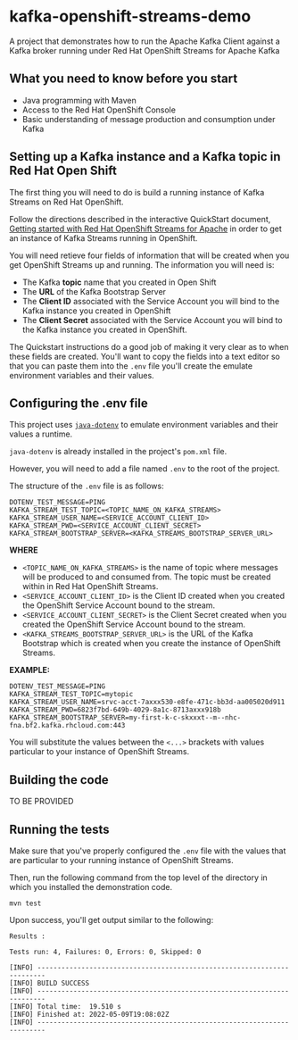 # kafka-openshift-streams-demo
A project that demonstrates how to run the Apache Kafka Client against a Kafka broker running under Red Hat OpenShift Streams for Apache Kafka

## What you need to know before you start

* Java programming with Maven
* Access to the Red Hat OpenShift Console
* Basic understanding of message production and consumption under Kafka

## Setting up a Kafka instance and a Kafka topic in Red Hat Open Shift
The first thing you will need to do is build a running instance of Kafka Streams on Red Hat OpenShift.

Follow the directions described in the interactive QuickStart document, [Getting started with Red Hat OpenShift Streams for Apache](https://console.redhat.com/beta/application-services/learning-resources?quickstart=getting-started) in order to get an instance of Kafka Streams running in OpenShift.

You will need retieve four fields of information that will be created when you get OpenShift Streams up and running. The information you will need is:

* The Kafka **topic** name that you created in Open Shift
* The **URL** of the Kafka Bootstrap Server
* The **Client ID** associated with the Service Account you will bind to the Kafka instance you created in OpenShift
* The **Client Secret** associated with the Service Account you will bind to the Kafka instance you created in OpenShift.

The Quickstart instructions do a good job of making it very clear as to when these fields are created. You'll want to copy the fields into a text editor so that you can paste them into the `.env` file you'll create the emulate environment variables and their values.

## Configuring the .env file
This project uses [`java-dotenv`](https://github.com/cdimascio/java-dotenv) to emulate environment variables and their values a runtime.

`java-dotenv` is already installed in the project's `pom.xml` file.

However, you will need to add a file named `.env` to the root of the project.

The structure of the `.env` file is as follows:

```
DOTENV_TEST_MESSAGE=PING
KAFKA_STREAM_TEST_TOPIC=<TOPIC_NAME_ON_KAFKA_STREAMS>
KAFKA_STREAM_USER_NAME=<SERVICE_ACCOUNT_CLIENT_ID>
KAFKA_STREAM_PWD=<SERVICE_ACCOUNT_CLIENT_SECRET>
KAFKA_STREAM_BOOTSTRAP_SERVER=<KAFKA_STREAMS_BOOTSTRAP_SERVER_URL>
```

**WHERE**

* `<TOPIC_NAME_ON_KAFKA_STREAMS>` is the name of topic where messages will be produced to and consumed from. The topic must be created within in Red Hat OpenShift Streams.
* `<SERVICE_ACCOUNT_CLIENT_ID>` is the Client ID created when you created the OpenShift Service Account bound to the stream.
* `<SERVICE_ACCOUNT_CLIENT_SECRET>` is the Client Secret created when you created the OpenShift Service Account bound to the stream.
* `<KAFKA_STREAMS_BOOTSTRAP_SERVER_URL>` is the URL of the Kafka Bootstrap which is created when you create the instance of OpenShift Streams.

**EXAMPLE:**

```properties
DOTENV_TEST_MESSAGE=PING
KAFKA_STREAM_TEST_TOPIC=mytopic
KAFKA_STREAM_USER_NAME=srvc-acct-7axxx530-e8fe-471c-bb3d-aa005020d911
KAFKA_STREAM_PWD=6823f7bd-649b-4029-8a1c-8713axxx918b
KAFKA_STREAM_BOOTSTRAP_SERVER=my-first-k-c-skxxxt--m--nhc-fna.bf2.kafka.rhcloud.com:443
```

You will substitute the values between the `<...>` brackets with values particular to your instance of OpenShift Streams.

## Building the code
TO BE PROVIDED

## Running the tests

Make sure that you've properly configured the `.env` file with the values that are particular to your running instance of OpenShift Streams.

Then, run the following command from the top level of the directory in which you installed the demonstration code.

`mvn test`

Upon success, you'll get output similar to the following:

```console
Results :

Tests run: 4, Failures: 0, Errors: 0, Skipped: 0

[INFO] ------------------------------------------------------------------------
[INFO] BUILD SUCCESS
[INFO] ------------------------------------------------------------------------
[INFO] Total time:  19.510 s
[INFO] Finished at: 2022-05-09T19:08:02Z
[INFO] ------------------------------------------------------------------------
```

